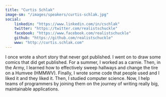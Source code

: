 ```yaml
---
title: "Curtis Schlak"
image-sm: "/images/speakers/curtis-schlak.jpg"
social:
    linkedin: "https://www.linkedin.com/in/cschlak"
    twitter: "https://twitter.com/realistschuckle"
    facebook: "https://www.facebook.com/realistschuckle"
    github: "https://github.com/realistschuckle"
    www: "http://curtis.schlak.com"    
---
```


I once wrote a short story that never got published. I went on to draw some comics that did get published. 
For a summer, I worked as a carnie. Then, in the Army, I learned how to effectively sweep hallways and change 
the tire on a Humvee (HMMWV). Finally, I wrote some code that people used and I liked it and they liked it. 
Then, I studied computer science. Now, I help teams of programmers by joining them on the journey of writing 
really big, maintainable applications.